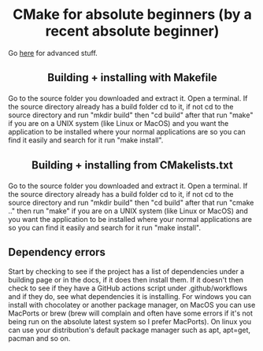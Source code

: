 

<h1 align=center>CMake for absolute beginners (by a recent absolute beginner)</h1>

Go [here](https://makefiletutorial.com/) for advanced stuff. 


## <p style="text-align: center;">Building + installing with Makefile</p>

Go to the source folder you downloaded and extract it. Open a terminal. If the source directory already has a build folder cd to it, if not cd to the source directory and run "mkdir build" then "cd build" after that run "make" if you are on a UNIX system (like Linux or MacOS) and you want the application to be installed where your normal applications are so you can find it easily and search for it run "make install". 


## <p style="text-align: center;">Building + installing from CMakelists.txt</p>

Go to the source folder you downloaded and extract it. Open a terminal. If the source directory already has a build folder cd to it, if not cd to the source directory and run "mkdir build" then "cd build" after that run "cmake .." then run "make" if you are on a UNIX system (like Linux or MacOS) and you want the application to be installed where your normal applications are so you can find it easily and search for it run "make install". 


## Dependency errors 

Start by checking to see if the project has a list of dependencies under a building page or in the docs, if it does then install them. If it doesn't then check to see if they have a GitHub actions script under .github/workflows and if they do, see what dependencies it is installing. For windows you can install with chocolatey or another package manager, on MacOS you can use MacPorts or brew (brew will complain and often have some errors if it's not being run on the absolute latest system so I prefer MacPorts). On linux you can use your distribution's default package manager such as apt, apt=get, pacman and so on. 




